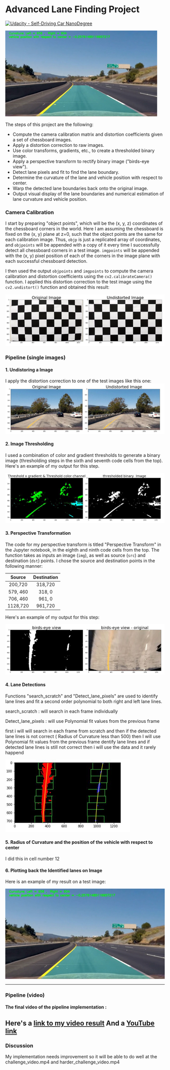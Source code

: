 # **Advanced Lane Finding Project** 
[![Udacity - Self-Driving Car NanoDegree](https://s3.amazonaws.com/udacity-sdc/github/shield-carnd.svg)](http://www.udacity.com/drive)

<img src="output_images/Final_Image1.jpg" width="480" alt="Combined Image" />

The steps of this project are the following: 

* Compute the camera calibration matrix and distortion coefficients given a set of chessboard images.
* Apply a distortion correction to raw images.
* Use color transforms, gradients, etc., to create a thresholded binary image.
* Apply a perspective transform to rectify binary image ("birds-eye view").
* Detect lane pixels and fit to find the lane boundary.
* Determine the curvature of the lane and vehicle position with respect to center.
* Warp the detected lane boundaries back onto the original image.
* Output visual display of the lane boundaries and numerical estimation of lane curvature and vehicle position.

[//]: # (Image References)

[image1]: ./output_images/calibration.jpg "Chessboard Calibration"
[image2]: ./output_images/Undistorted_Image.jpg "Undistorted"
[image3]: ./output_images/color_binary_Image.jpg "thresholded binary Image"
[image4]: ./output_images/birds_eye_view_Image.jpg "Warp Example"
[image5]: ./output_images/Detect_lane_pixels_Image.jpg "Detect lane pixels"
[image6]: ./output_images/Final_Image1.jpg "Output"
[video1]: ./project_video_output.mp4 "Video"


### Camera Calibration


I start by preparing "object points", which will be the (x, y, z) coordinates of the chessboard corners in the world. Here I am assuming the chessboard is fixed on the (x, y) plane at z=0, such that the object points are the same for each calibration image.  Thus, `objp` is just a replicated array of coordinates, and `objpoints` will be appended with a copy of it every time I successfully detect all chessboard corners in a test image.  `imgpoints` will be appended with the (x, y) pixel position of each of the corners in the image plane with each successful chessboard detection.  

I then used the output `objpoints` and `imgpoints` to compute the camera calibration and distortion coefficients using the `cv2.calibrateCamera()` function.  I applied this distortion correction to the test image using the `cv2.undistort()` function and obtained this result: 

![alt text][image1]

### Pipeline (single images)

####  1. Undistoring a Image

I apply the distortion correction to one of the test images like this one:
![alt text][image2]

#### 2. Image Thresholding

I used a combination of color and gradient thresholds to generate a binary image (thresholding steps in the sixth and seventh code cells from the top).  Here's an example of my output for this step.  

![alt text][image3]

#### 3. Perspective Transformation

The code for my perspective transform is titled "Perspective Transform" in the Jupyter notebook, in the eighth and ninth code cells from the top.  The function takes as inputs an image (`img`), as well as source (`src`) and destination (`dst`) points.  I chose the source and destination points in the following manner:

| Source        | Destination   | 
|:-------------:|:-------------:| 
| 200,720       | 318,720       | 
| 579, 460      | 318, 0        |  
| 706, 460      | 961, 0        |
| 1128,720      | 961,720       |

Here's an example of my output for this step: 

![alt text][image4]

#### 4. Lane Detections

Functions "search_scratch" and "Detect_lane_pixels"  are used to identify lane lines and fit a second order polynomial to both right and left lane lines.

search_scratch : will search in each frame individually  

Detect_lane_pixels : will use Polynomial fit values from the previous frame 

first i will will search in each frame from scratch and then if the detected lane lines is not correct ( Radius of Curvature less than 500) then I will use Polynomial fit values from the previous frame dentify lane lines and if detected lane lines is still not correct then i will use the data and it rarely happend 


![alt text][image5]

#### 5. Radius of Curvature and the position of the vehicle with respect to center

I did this in cell number 12 

#### 6. Plotting back the Identified lanes on Image

Here is an example of my result on a test image:

![alt text][image6]

---

### Pipeline (video)

#### The final video of the pipeline implementation :

Here's a [link to my video result](./project_video_output.mp4)
And a [YouTube link](https://youtu.be/g_UR75UZRFI) 
---

### Discussion

My implementation needs improvement so it will be able to do well at the challenge_video.mp4 and harder_challenge_video.mp4 





